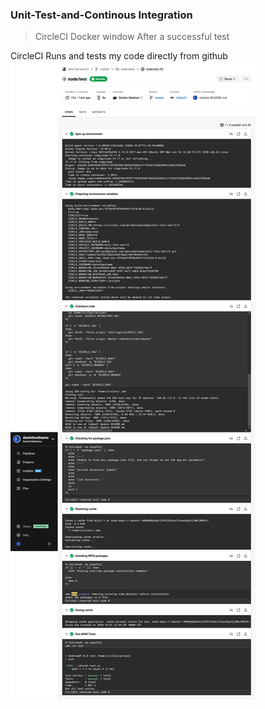 ### Unit-Test-and-Continous Integration
> CircleCI Docker window After a successful test

CircleCI Runs and tests my code directly from github
<img align="center" alt="" width="" src="https://raw.githubusercontent.com/danielmuthama/Unit-Test-and-CI/master/Screenshot_2020-10-01%20node%20test%20(9)%20-%20danielmuthama%20Unit-Test-and-CI(1).png" />

